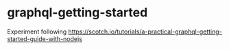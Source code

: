 # graphql-getting-started

Experiment following https://scotch.io/tutorials/a-practical-graphql-getting-started-guide-with-nodejs